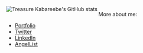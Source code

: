 <img align="left" src="https://github-readme-stats.vercel.app/api?username=trekab&count_private=true&show_icons=true&hide_rank=true&hide_border=true&layout=compact" alt="Treasure Kabareebe's GitHub stats">

<p>More about me:</p>
<ul>
  <li><a href="https://trekab.github.io/portfolio/">Portfolio</a></li>
  <li><a href="https://twitter.com/TKabareebe">Twitter</a></li>
  <li><a href="https://www.linkedin.com/in/treasure-kabareebe/">LinkedIn</a></li>
  <li><a href="https://angel.co/u/trekab">AngelList</a></li>
</ul>

